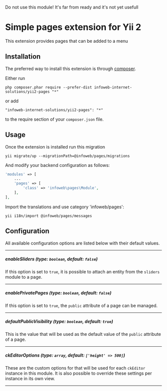 Do not use this module! It's far from ready and it\'s not yet usefull

Simple pages extension for Yii 2
================================
This extension provides pages that can be added to a menu

Installation
------------

The preferred way to install this extension is through [composer](http://getcomposer.org/download/).

Either run

```
php composer.phar require --prefer-dist infoweb-internet-solutions/yii2-pages "*"
```

or add

```
"infoweb-internet-solutions/yii2-pages": "*"
```

to the require section of your `composer.json` file.


Usage
-----

Once the extension is installed run this migration

```
yii migrate/up --migrationPath=@infoweb/pages/migrations
```

And modify your backend configuration as follows:

```php
'modules' => [
    ...
    'pages' => [
        'class' => 'infoweb\pages\Module',
    ],
],
```

Import the translations and use category 'infoweb/pages':
```
yii i18n/import @infoweb/pages/messages
```

Configuration
-------------
All available configuration options are listed below with their default values.
___
##### enableSliders (type: `boolean`, default: `false`)
If this option is set to `true`, it is possible to attach an entity from the `sliders` module to a page. 
___
##### enablePrivatePages (type: `boolean`, default: `false`)
If this option is set to `true`, the `public` attribute of a page can be managed.
___
##### defaultPublicVisibility (type: `boolean`, default: `true`)
This is the value that will be used as the default value of the `public` attribute of a page.
___
##### ckEditorOptions (type: `array`, default: `['height' => 500]`)
These are the custom options for that will be used for each `ckEditor` instance in this module.
It is also possible to override these settings per instance in its own view.
___